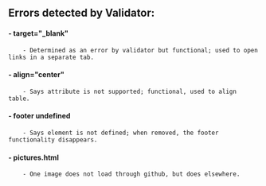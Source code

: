 ## Errors detected by Validator:
#### - target="_blank" 
        - Determined as an error by validator but functional; used to open links in a separate tab.
    
#### - align="center"
        - Says attribute is not supported; functional, used to align table.
    
#### - footer undefined
        - Says element is not defined; when removed, the footer functionality disappears.
    
#### - pictures.html
        - One image does not load through github, but does elsewhere.
